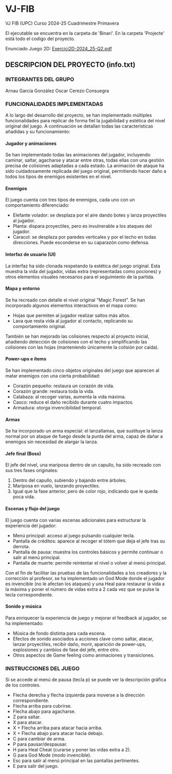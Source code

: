 # VJ-FIB
VJ FIB (UPC) Curso 2024-25 Cuadrimestre Primavera

El ejecutable se encuentra en la carpeta de 'Binari'. 
En la carpeta 'Projecte' está todo el codigo del proyecto. 

Enunciado Juego 2D:
[Exercici2D-2024_25-Q2.pdf](https://github.com/user-attachments/files/19395688/Exercici2D-2024_25-Q2.pdf)

## DESCRIPCION DEL PROYECTO (info.txt)

### INTEGRANTES DEL GRUPO

Arnau García González
Oscar Cerezo Consuegra


### FUNCIONALIDADES IMPLEMENTADAS

A lo largo del desarrollo del proyecto, se han implementado múltiples funcionalidades para replicar de forma fiel la jugabilidad y estética del nivel original del juego. A continuación se detallan todas las características añadidas y su funcionamiento:

#### Jugador y animaciones
Se han implementado todas las animaciones del jugador, incluyendo caminar, saltar, agacharse y atacar entre otras, todas ellas con una gestión precisa de colisiones adaptadas a cada estado. La animación de ataque ha sido cuidadosamente replicada del juego original, permitiendo hacer daño a todos los tipos de enemigos existentes en el nivel.

#### Enemigos
El juego cuenta con tres tipos de enemigos, cada uno con un comportamiento diferenciado:
- Elefante volador: se desplaza por el aire dando botes y lanza proyectiles al jugador.
- Planta: dispara proyectiles, pero es invulnerable a los ataques del jugador.
- Caracol: se desplaza por paredes verticales y por el techo en todas direcciones. Puede esconderse en su caparazón como defensa.

#### Interfaz de usuario (UI)
La interfaz ha sido clonada respetando la estética del juego original. Esta muestra la vida del jugador, vidas extra (representadas como pociones) y otros elementos visuales necesarios para el seguimiento de la partida.

#### Mapa y entorno
Se ha recreado con detalle el nivel original "Magic Forest". Se han incorporado algunos elementos interactivos en el mapa como:
- Hojas que permiten al jugador realizar saltos más altos.
- Lava que resta vida al jugador al contacto, replicando su comportamiento original.

También se han mejorado las colisiones respecto al proyecto inicial, añadiendo detección de colisiones con el techo y simplificando las colisiones con las hojas (manteniendo únicamente la colisión por caída).

#### Power-ups e ítems
Se han implementado cinco objetos originales del juego que aparecen al matar enemigos con una cierta probabilidad:
- Corazón pequeño: restaura un corazón de vida.
- Corazón grande: restaura toda la vida.
- Calabaza: al recoger varias, aumenta la vida máxima.
- Casco: reduce el daño recibido durante cuatro impactos.
- Armadura: otorga invencibilidad temporal.

#### Armas
Se ha incorporado un arma especial: el lanzallamas, que sustituye la lanza normal por un ataque de fuego desde la punta del arma, capaz de dañar a enemigos sin necesidad de alargar la lanza.

#### Jefe final (Boss)
El jefe del nivel, una mariposa dentro de un capullo, ha sido recreado con sus tres fases originales:
1. Dentro del capullo, subiendo y bajando entre árboles.
2. Mariposa en vuelo, lanzando proyectiles.
3. Igual que la fase anterior, pero de color rojo, indicando que le queda poca vida.

#### Escenas y flujo del juego
El juego cuenta con varias escenas adicionales para estructurar la experiencia del jugador:
- Menú principal: acceso al juego pulsando cualquier tecla.
- Pantalla de créditos: aparece al recoger el tótem que deja el jefe tras su derrota.
- Pantalla de pausa: muestra los controles básicos y permite continuar o salir al menú principal.
- Pantalla de muerte: permite reintentar el nivel o volver al menú principal.

Con el fin de facilitar las pruebas de las funcionalidades a los creadores y la corrección al profesor, se ha implementado un God Mode donde el jugador es invencible (no le afectan los ataques) y una Heal para restaurar la vida a la máxima y poner el número de vidas extra a 2 cada vez que se pulse la tecla correspondiente.

#### Sonido y música
Para enriquecer la experiencia de juego y mejorar el feedback al jugador, se ha implementado:
- Música de fondo distinta para cada escena.
- Efectos de sonido asociados a acciones clave como saltar, atacar, lanzar proyectiles, recibir daño, morir, aparición de power-ups, explosiones y cambios de fase del jefe, entre otro.
- Otros aspectos de Game feeling como animaciones y transiciones.


### INSTRUCCIONES DEL JUEGO
Si se accede al menú de pausa (tecla p) se puede ver la descripción gráfica de los controles.
- Flecha derecha y flecha izquierda para moverse a la dirección correspondiente.
- Flecha arriba para cubrirse.
- Flecha abajo para agacharse.
- Z para saltar.
- X para atacar.
- X + Flecha arriba para atacar hacia arriba.
- X + Flecha abajo para atacar hacia debajo.
- C para cambiar de arma.
- P para pausar/despausar.
- H para Heal Cheat (curarse y poner las vidas extra a 2).
- G para God Mode (modo invencible).
- Esc para salir al menú principal en las pantallas pertinentes.
- E para salir del juego.
